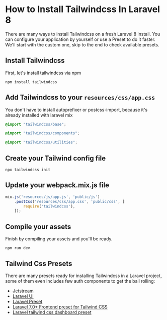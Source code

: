 # How to Install Tailwindcss In Laravel 8

There are many ways to install Tailwindcss on a fresh Laravel 8 install. You can configure your application by yourself or use a Preset to do it faster. We'll start with the custom one, skip to the end to check available presets.

## Install Tailwindcss

First, let's install tailwindcss via npm

```shell
npm install tailwindcss
```

## Add Tailwindcss to your `resources/css/app.css`

You don't have to install autoprefixer or postcss-import, because it's already installed with laravel mix

```css
@import "tailwindcss/base";

@import "tailwindcss/components";

@import "tailwindcss/utilities";
```

## Create your Tailwind config file

```shell
npx tailwindcss init
```

## Update your webpack.mix.js file

```js
mix.js('resources/js/app.js', 'public/js')
    .postCss('resources/css/app.css', 'public/css', [
        require('tailwindcss'),
    ]);
```

## Compile your assets

Finish by compiling your assets and you'll be ready.

```
npm run dev
```

## Tailwind Css Presets 

There are many presets ready for installing Tailwindcss in a Laravel project, some of them even includes few auth components to get the ball rolling:

- [Jetstream](https://jetstream.laravel.com)
- [Laravel UI](https://github.com/laravel/ui)
- [Laravel Preset](https://github.com/tailwindcomponents/laravel-preset)
- [Laravel 7.0+ Frontend preset for Tailwind CSS](https://github.com/laravel-frontend-presets/tailwindcss)
- [Laravel tailwind css dashboard preset](https://github.com/Miaababikir/laravel-tailwind-css-dashboard-preset)


